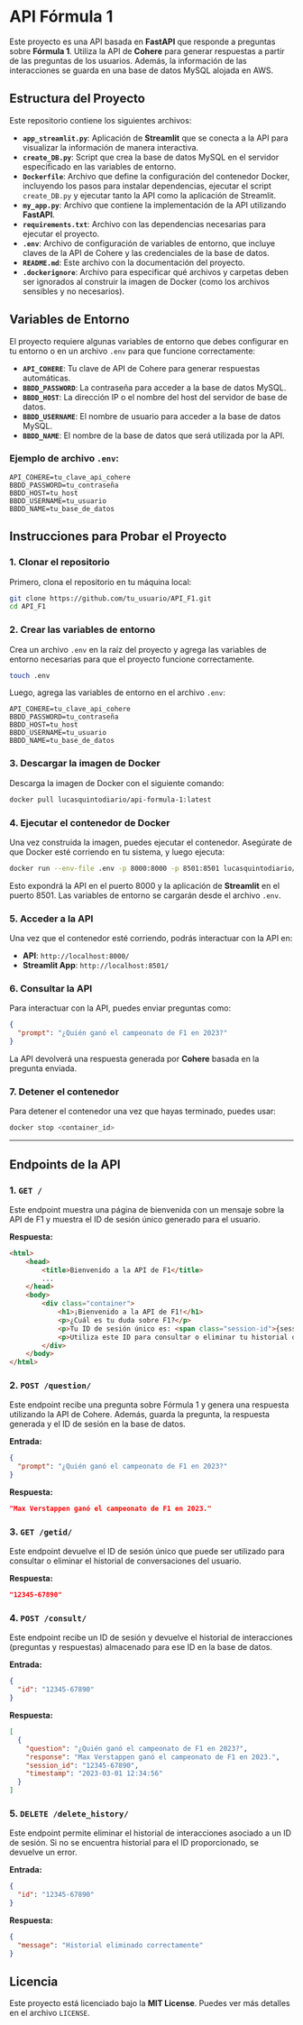 
# API Fórmula 1

Este proyecto es una API basada en **FastAPI** que responde a preguntas sobre **Fórmula 1**. Utiliza la API de **Cohere** para generar respuestas a partir de las preguntas de los usuarios. Además, la información de las interacciones se guarda en una base de datos MySQL alojada en AWS.

## Estructura del Proyecto

Este repositorio contiene los siguientes archivos:

- **`app_streamlit.py`**: Aplicación de **Streamlit** que se conecta a la API para visualizar la información de manera interactiva.
- **`create_DB.py`**: Script que crea la base de datos MySQL en el servidor especificado en las variables de entorno.
- **`Dockerfile`**: Archivo que define la configuración del contenedor Docker, incluyendo los pasos para instalar dependencias, ejecutar el script `create_DB.py` y ejecutar tanto la API como la aplicación de Streamlit.
- **`my_app.py`**: Archivo que contiene la implementación de la API utilizando **FastAPI**.
- **`requirements.txt`**: Archivo con las dependencias necesarias para ejecutar el proyecto.
- **`.env`**: Archivo de configuración de variables de entorno, que incluye claves de la API de Cohere y las credenciales de la base de datos.
- **`README.md`**: Este archivo con la documentación del proyecto.
- **`.dockerignore`**: Archivo para especificar qué archivos y carpetas deben ser ignorados al construir la imagen de Docker (como los archivos sensibles y no necesarios).

## Variables de Entorno

El proyecto requiere algunas variables de entorno que debes configurar en tu entorno o en un archivo `.env` para que funcione correctamente:

- **`API_COHERE`**: Tu clave de API de Cohere para generar respuestas automáticas.
- **`BBDD_PASSWORD`**: La contraseña para acceder a la base de datos MySQL.
- **`BBDD_HOST`**: La dirección IP o el nombre del host del servidor de base de datos.
- **`BBDD_USERNAME`**: El nombre de usuario para acceder a la base de datos MySQL.
- **`BBDD_NAME`**: El nombre de la base de datos que será utilizada por la API.

### Ejemplo de archivo `.env`:

```env
API_COHERE=tu_clave_api_cohere
BBDD_PASSWORD=tu_contraseña
BBDD_HOST=tu_host
BBDD_USERNAME=tu_usuario
BBDD_NAME=tu_base_de_datos
```



## Instrucciones para Probar el Proyecto

### 1. Clonar el repositorio

Primero, clona el repositorio en tu máquina local:

```bash
git clone https://github.com/tu_usuario/API_F1.git
cd API_F1
```

### 2. Crear las variables de entorno

Crea un archivo `.env` en la raíz del proyecto y agrega las variables de entorno necesarias para que el proyecto funcione correctamente.

```bash
touch .env
```

Luego, agrega las variables de entorno en el archivo `.env`:

```env
API_COHERE=tu_clave_api_cohere
BBDD_PASSWORD=tu_contraseña
BBDD_HOST=tu_host
BBDD_USERNAME=tu_usuario
BBDD_NAME=tu_base_de_datos
```

### 3. Descargar la imagen de Docker

Descarga la imagen de Docker con el siguiente comando:

```bash
docker pull lucasquintodiario/api-formula-1:latest
```

### 4. Ejecutar el contenedor de Docker

Una vez construida la imagen, puedes ejecutar el contenedor. Asegúrate de que Docker esté corriendo en tu sistema, y luego ejecuta:

```bash
docker run --env-file .env -p 8000:8000 -p 8501:8501 lucasquintodiario/f1-api:latest
```

Esto expondrá la API en el puerto 8000 y la aplicación de **Streamlit** en el puerto 8501. Las variables de entorno se cargarán desde el archivo `.env`.

### 5. Acceder a la API

Una vez que el contenedor esté corriendo, podrás interactuar con la API en:

- **API**: `http://localhost:8000/`
- **Streamlit App**: `http://localhost:8501/`

### 6. Consultar la API

Para interactuar con la API, puedes enviar preguntas como:

```json
{
  "prompt": "¿Quién ganó el campeonato de F1 en 2023?"
}
```

La API devolverá una respuesta generada por **Cohere** basada en la pregunta enviada.

### 7. Detener el contenedor

Para detener el contenedor una vez que hayas terminado, puedes usar:

```bash
docker stop <container_id>
```

---

## Endpoints de la API

### 1. **`GET /`**

Este endpoint muestra una página de bienvenida con un mensaje sobre la API de F1 y muestra el ID de sesión único generado para el usuario.

**Respuesta:**
```html
<html>
    <head>
        <title>Bienvenido a la API de F1</title>
        ...
    </head>
    <body>
        <div class="container">
            <h1>¡Bienvenido a la API de F1!</h1>
            <p>¿Cuál es tu duda sobre F1?</p>
            <p>Tu ID de sesión único es: <span class="session-id">{session_id}</span></p>
            <p>Utiliza este ID para consultar o eliminar tu historial de conversaciones cuando lo desees.</p>
        </div>
    </body>
</html>
```

### 2. **`POST /question/`**

Este endpoint recibe una pregunta sobre Fórmula 1 y genera una respuesta utilizando la API de Cohere. Además, guarda la pregunta, la respuesta generada y el ID de sesión en la base de datos.

**Entrada:**
```json
{
  "prompt": "¿Quién ganó el campeonato de F1 en 2023?"
}
```

**Respuesta:**
```json
"Max Verstappen ganó el campeonato de F1 en 2023."
```

### 3. **`GET /getid/`**

Este endpoint devuelve el ID de sesión único que puede ser utilizado para consultar o eliminar el historial de conversaciones del usuario.

**Respuesta:**
```json
"12345-67890"
```

### 4. **`POST /consult/`**

Este endpoint recibe un ID de sesión y devuelve el historial de interacciones (preguntas y respuestas) almacenado para ese ID en la base de datos.

**Entrada:**
```json
{
  "id": "12345-67890"
}
```

**Respuesta:**
```json
[
  {
    "question": "¿Quién ganó el campeonato de F1 en 2023?",
    "response": "Max Verstappen ganó el campeonato de F1 en 2023.",
    "session_id": "12345-67890",
    "timestamp": "2023-03-01 12:34:56"
  }
]
```

### 5. **`DELETE /delete_history/`**

Este endpoint permite eliminar el historial de interacciones asociado a un ID de sesión. Si no se encuentra historial para el ID proporcionado, se devuelve un error.

**Entrada:**
```json
{
  "id": "12345-67890"
}
```

**Respuesta:**
```json
{
  "message": "Historial eliminado correctamente"
}
```

## Licencia

Este proyecto está licenciado bajo la **MIT License**. Puedes ver más detalles en el archivo `LICENSE`.
